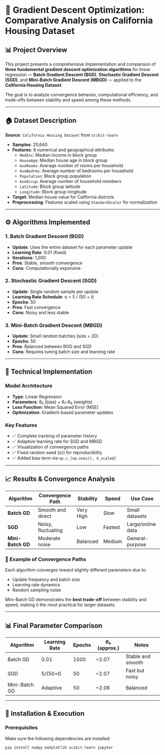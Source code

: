 # 🧠 Gradient Descent Optimization: Comparative Analysis on California Housing Dataset

## 📊 Project Overview

This project presents a comprehensive implementation and comparison of **three fundamental gradient descent optimization algorithms** for linear regression — **Batch Gradient Descent (BGD)**, **Stochastic Gradient Descent (SGD)**, and **Mini-Batch Gradient Descent (MBGD)** — applied to the **California Housing Dataset**.

The goal is to analyze convergence behavior, computational efficiency, and trade-offs between stability and speed among these methods.

---

## 🏠 Dataset Description

**Source**: `California Housing Dataset` from `scikit-learn`

- **Samples**: 20,640  
- **Features**: 8 numerical and geographical attributes  
  - `MedInc`: Median income in block group  
  - `HouseAge`: Median house age in block group  
  - `AveRooms`: Average number of rooms per household  
  - `AveBedrms`: Average number of bedrooms per household  
  - `Population`: Block group population  
  - `AveOccup`: Average number of household members  
  - `Latitude`: Block group latitude  
  - `Longitude`: Block group longitude  
- **Target**: Median house value for California districts  
- **Preprocessing**: Features scaled using `StandardScaler` for normalization  

---

## ⚙️ Algorithms Implemented

### 1. Batch Gradient Descent (BGD)
- **Update**: Uses the entire dataset for each parameter update  
- **Learning Rate**: 0.01 (fixed)  
- **Iterations**: 1,000  
- **Pros**: Stable, smooth convergence  
- **Cons**: Computationally expensive  

### 2. Stochastic Gradient Descent (SGD)
- **Update**: Single random sample per update  
- **Learning Rate Schedule**: η = 5 / (50 + t)  
- **Epochs**: 50  
- **Pros**: Fast convergence  
- **Cons**: Noisy and less stable  

### 3. Mini-Batch Gradient Descent (MBGD)
- **Update**: Small random batches (size = 20)  
- **Epochs**: 50  
- **Pros**: Balanced between BGD and SGD  
- **Cons**: Requires tuning batch size and learning rate  

---

## 🧩 Technical Implementation

### Model Architecture
- **Type**: Linear Regression  
- **Parameters**: θ₀ (bias) + θ₁–θ₈ (weights)  
- **Loss Function**: Mean Squared Error (MSE)  
- **Optimization**: Gradient-based parameter updates  

### Key Features
- ✅ Complete tracking of parameter history  
- ✅ Adaptive learning rate for SGD and MBGD  
- ✅ Visualization of convergence paths  
- ✅ Fixed random seed (`42`) for reproducibility  
- ✅ Added bias term via `np.c_[np.ones(), X_scaled]`  

---

## 📈 Results & Convergence Analysis

| Algorithm | Convergence Path | Stability | Speed | Use Case |
|------------|------------------|------------|--------|-----------|
| **Batch GD** | Smooth and direct | Very High | Slow | Small datasets |
| **SGD** | Noisy, fluctuating | Low | Fastest | Large/online data |
| **Mini-Batch GD** | Moderate noise | Balanced | Medium | General-purpose |

### 🔹 Example of Convergence Paths

Each algorithm converges toward slightly different parameters due to:
- Update frequency and batch size  
- Learning rate dynamics  
- Random sampling noise  

Mini-Batch GD demonstrates the **best trade-off** between stability and speed, making it the most practical for larger datasets.

---

## 📊 Final Parameter Comparison

| Algorithm | Learning Rate | Epochs | θ₀ (approx.) | Notes |
|------------|----------------|---------|----------------|--------|
| Batch GD | 0.01 | 1000 | ~2.07 | Stable and smooth |
| SGD | 5/(50+t) | 50 | ~2.07 | Fast but noisy |
| Mini-Batch GD | Adaptive | 50 | ~2.06 | Balanced |

---

## 🚀 Installation & Execution

### Prerequisites
Make sure the following dependencies are installed:

```bash
pip install numpy matplotlib scikit-learn jupyter
